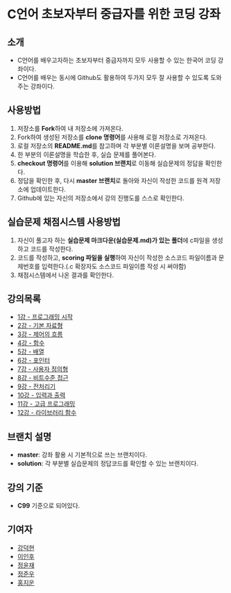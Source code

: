 # C언어 초보자부터 중급자를 위한 코딩 강좌

## 소개
- C언어를 배우고자하는 초보자부터 중급자까지 모두 사용할 수 있는 한국어 코딩 강좌이다.
- C언어를 배우는 동시에 Github도 활용하여 두가지 모두 잘 사용할 수 있도록 도와주는 강좌이다.

## 사용방법
1. 저장소를 **Fork**하여 내 저장소에 가져온다.
2. Fork하여 생성된 저장소를 **clone 명령어**를 사용해 로컬 저장소로 가져온다.
3. 로컬 저장소의 **README.md**를 참고하며 각 부분별 이론설명을 보며 공부한다.
4. 한 부분의 이론설명을 학습한 후, 실습 문제를 풀어본다.
5. **checkout 명령어**를 이용해 **solution 브랜치**로 이동해 실습문제의 정답을 확인한다.
6. 정답을 확인한 후, 다시 **master 브랜치**로 돌아와 자신이 작성한 코드를 원격 저장소에 업데이트한다.
7. Github에 있는 자신의 저장소에서 강의 진행도를 스스로 확인한다.

## 실습문제 채점시스템 사용방법
1. 자신이 풀고자 하는 **실습문제 마크다운(실습문제.md)가 있는 폴더**에 c파일을 생성하고 코드를 작성한다.
2. 코드를 작성하고, **scoring 파일을 실행**하여 자신이 작성한 소스코드 파일이름과 문제번호를 입력한다.(.c 확장자도 소스코드 파일이름 작성 시 써야함)
3. 채점시스템에서 나온 결과를 확인한다.

## 강의목록
- [1강 - 프로그래밍 시작](./1강%20-%20프로그래밍%20시작/강의자료.md)
- [2강 - 기본 자료형](./2강%20-%20기본%20자료형/강의자료.md)
- [3강 - 제어의 흐름](./3강%20-%20제어의%20흐름/강의자료.md)
- [4강 - 함수](./4강%20-%20함수/강의자료.md)
- [5강 - 배열](./5강%20-%20배열/강의자료.md)
- [6강 - 포인터](./6강%20-%20포인터/강의자료.md)
- [7강 - 사용자 정의형](./7강%20-%20사용자%20정의형/강의자료.md)
- [8강 - 비트수준 접근](./8강%20-%20비트수준%20접근/강의자료.md)
- [9강 - 전처리기](./9강%20-%20전처리기/강의자료.md)
- [10강 - 입력과 출력](./10강%20-%20입력과%20출력/강의자료.md)
- [11강 - 고급 프로그래밍](./11강%20-%20고급%20프로그래밍/강의자료.md)
- [12강 - 라이브러리 함수](./12강%20-%20라이브러리%20함수/강의자료.md)

## 브랜치 설명
- **master**: 강좌 활용 시 기본적으로 쓰는 브랜치이다.
- **solution**: 각 부분별 실습문제의 정답코드를 확인할 수 있는 브랜치이다.

## 강의 기준
- **C99** 기준으로 되어있다.

## 기여자
- [강덕현](https://github.com/dukhyeonkang)
- [이인후](https://github.com/20199)
- [정윤재](https://github.com/jeongyunjae)
- [정준우](https://github.com/ler0n)
- [홍지운](https://github.com/binzip)
